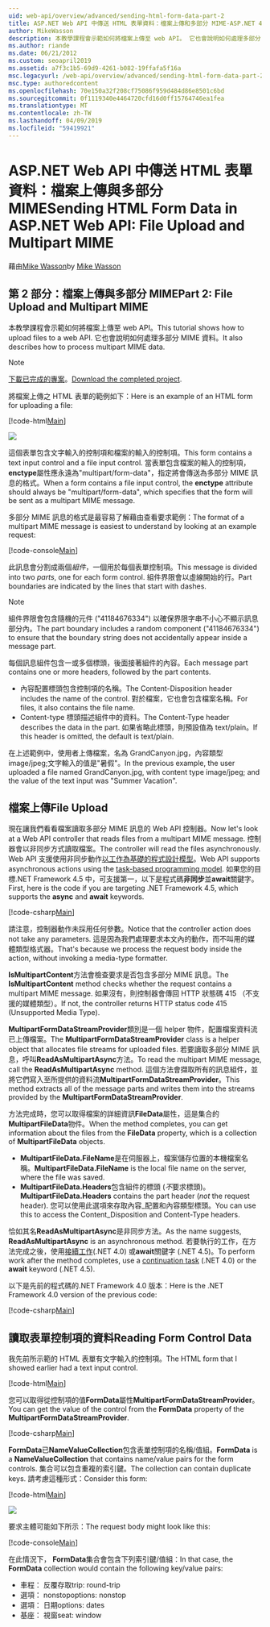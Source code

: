 ```yaml
---
uid: web-api/overview/advanced/sending-html-form-data-part-2
title: ASP.NET Web API 中傳送 HTML 表單資料：檔案上傳和多部分 MIME-ASP.NET 4.x
author: MikeWasson
description: 本教學課程會示範如何將檔案上傳至 web API。 它也會說明如何處理多部分 MIME 資料。
ms.author: riande
ms.date: 06/21/2012
ms.custom: seoapril2019
ms.assetid: a7f3c1b5-69d9-4261-b082-19ffafa5f16a
msc.legacyurl: /web-api/overview/advanced/sending-html-form-data-part-2
msc.type: authoredcontent
ms.openlocfilehash: 70e150a32f208cf75086f959d484d86e8501c6bd
ms.sourcegitcommit: 0f1119340e4464720cfd16d0ff15764746ea1fea
ms.translationtype: MT
ms.contentlocale: zh-TW
ms.lasthandoff: 04/09/2019
ms.locfileid: "59419921"
---
```

# <a name="sending-html-form-data-in-aspnet-web-api-file-upload-and-multipart-mime"></a><span data-ttu-id="18ea4-104">ASP.NET Web API 中傳送 HTML 表單資料：檔案上傳與多部分 MIME</span><span class="sxs-lookup"><span data-stu-id="18ea4-104">Sending HTML Form Data in ASP.NET Web API: File Upload and Multipart MIME</span></span>

<span data-ttu-id="18ea4-105">藉由[Mike Wasson](https://github.com/MikeWasson)</span><span class="sxs-lookup"><span data-stu-id="18ea4-105">by [Mike Wasson](https://github.com/MikeWasson)</span></span>

## <a name="part-2-file-upload-and-multipart-mime"></a><span data-ttu-id="18ea4-106">第 2 部分：檔案上傳與多部分 MIME</span><span class="sxs-lookup"><span data-stu-id="18ea4-106">Part 2: File Upload and Multipart MIME</span></span>

<span data-ttu-id="18ea4-107">本教學課程會示範如何將檔案上傳至 web API。</span><span class="sxs-lookup"><span data-stu-id="18ea4-107">This tutorial shows how to upload files to a web API.</span></span> <span data-ttu-id="18ea4-108">它也會說明如何處理多部分 MIME 資料。</span><span class="sxs-lookup"><span data-stu-id="18ea4-108">It also describes how to process multipart MIME data.</span></span>

> [!NOTE]
> <span data-ttu-id="18ea4-109">[下載已完成的專案](https://code.msdn.microsoft.com/ASPNET-Web-API-File-Upload-a8c0fb0d)。</span><span class="sxs-lookup"><span data-stu-id="18ea4-109">[Download the completed project](https://code.msdn.microsoft.com/ASPNET-Web-API-File-Upload-a8c0fb0d).</span></span>


<span data-ttu-id="18ea4-110">將檔案上傳之 HTML 表單的範例如下：</span><span class="sxs-lookup"><span data-stu-id="18ea4-110">Here is an example of an HTML form for uploading a file:</span></span>

[!code-html[Main](sending-html-form-data-part-2/samples/sample1.html)]

![](sending-html-form-data-part-2/_static/image1.png)

<span data-ttu-id="18ea4-111">這個表單包含文字輸入的控制項和檔案的輸入的控制項。</span><span class="sxs-lookup"><span data-stu-id="18ea4-111">This form contains a text input control and a file input control.</span></span> <span data-ttu-id="18ea4-112">當表單包含檔案的輸入的控制項， **enctype**屬性應永遠為&quot;multipart/form-data&quot;，指定將會傳送為多部分 MIME 訊息的格式。</span><span class="sxs-lookup"><span data-stu-id="18ea4-112">When a form contains a file input control, the **enctype** attribute should always be &quot;multipart/form-data&quot;, which specifies that the form will be sent as a multipart MIME message.</span></span>

<span data-ttu-id="18ea4-113">多部分 MIME 訊息的格式是最容易了解藉由查看要求範例：</span><span class="sxs-lookup"><span data-stu-id="18ea4-113">The format of a multipart MIME message is easiest to understand by looking at an example request:</span></span>

[!code-console[Main](sending-html-form-data-part-2/samples/sample2.cmd)]

<span data-ttu-id="18ea4-114">此訊息會分割成兩個*組件*，一個用於每個表單控制項。</span><span class="sxs-lookup"><span data-stu-id="18ea4-114">This message is divided into two *parts*, one for each form control.</span></span> <span data-ttu-id="18ea4-115">組件界限會以虛線開始的行。</span><span class="sxs-lookup"><span data-stu-id="18ea4-115">Part boundaries are indicated by the lines that start with dashes.</span></span>

> [!NOTE]
> <span data-ttu-id="18ea4-116">組件界限會包含隨機的元件 (&quot;41184676334&quot;) 以確保界限字串不小心不顯示訊息部分內。</span><span class="sxs-lookup"><span data-stu-id="18ea4-116">The part boundary includes a random component (&quot;41184676334&quot;) to ensure that the boundary string does not accidentally appear inside a message part.</span></span>


<span data-ttu-id="18ea4-117">每個訊息組件包含一或多個標頭，後面接著組件的內容。</span><span class="sxs-lookup"><span data-stu-id="18ea4-117">Each message part contains one or more headers, followed by the part contents.</span></span>

- <span data-ttu-id="18ea4-118">內容配置標頭包含控制項的名稱。</span><span class="sxs-lookup"><span data-stu-id="18ea4-118">The Content-Disposition header includes the name of the control.</span></span> <span data-ttu-id="18ea4-119">對於檔案，它也會包含檔案名稱。</span><span class="sxs-lookup"><span data-stu-id="18ea4-119">For files, it also contains the file name.</span></span>
- <span data-ttu-id="18ea4-120">Content-type 標頭描述組件中的資料。</span><span class="sxs-lookup"><span data-stu-id="18ea4-120">The Content-Type header describes the data in the part.</span></span> <span data-ttu-id="18ea4-121">如果省略此標頭，則預設值為 text/plain。</span><span class="sxs-lookup"><span data-stu-id="18ea4-121">If this header is omitted, the default is text/plain.</span></span>

<span data-ttu-id="18ea4-122">在上述範例中，使用者上傳檔案，名為 GrandCanyon.jpg，內容類型 image/jpeg;文字輸入的值是&quot;暑假&quot;。</span><span class="sxs-lookup"><span data-stu-id="18ea4-122">In the previous example, the user uploaded a file named GrandCanyon.jpg, with content type image/jpeg; and the value of the text input was &quot;Summer Vacation&quot;.</span></span>

## <a name="file-upload"></a><span data-ttu-id="18ea4-123">檔案上傳</span><span class="sxs-lookup"><span data-stu-id="18ea4-123">File Upload</span></span>

<span data-ttu-id="18ea4-124">現在讓我們看看檔案讀取多部分 MIME 訊息的 Web API 控制器。</span><span class="sxs-lookup"><span data-stu-id="18ea4-124">Now let's look at a Web API controller that reads files from a multipart MIME message.</span></span> <span data-ttu-id="18ea4-125">控制器會以非同步方式讀取檔案。</span><span class="sxs-lookup"><span data-stu-id="18ea4-125">The controller will read the files asynchronously.</span></span> <span data-ttu-id="18ea4-126">Web API 支援使用非同步動作[以工作為基礎的程式設計模型](https://msdn.microsoft.com/library/dd460693.aspx)。</span><span class="sxs-lookup"><span data-stu-id="18ea4-126">Web API supports asynchronous actions using the [task-based programming model](https://msdn.microsoft.com/library/dd460693.aspx).</span></span> <span data-ttu-id="18ea4-127">如果您的目標.NET Framework 4.5 中，可支援第一，以下是程式碼**非同步**並**await**關鍵字。</span><span class="sxs-lookup"><span data-stu-id="18ea4-127">First, here is the code if you are targeting .NET Framework 4.5, which supports the **async** and **await** keywords.</span></span>

[!code-csharp[Main](sending-html-form-data-part-2/samples/sample3.cs)]

<span data-ttu-id="18ea4-128">請注意，控制器動作未採用任何參數。</span><span class="sxs-lookup"><span data-stu-id="18ea4-128">Notice that the controller action does not take any parameters.</span></span> <span data-ttu-id="18ea4-129">這是因為我們處理要求本文內的動作，而不叫用的媒體類型格式器。</span><span class="sxs-lookup"><span data-stu-id="18ea4-129">That's because we process the request body inside the action, without invoking a media-type formatter.</span></span>

<span data-ttu-id="18ea4-130">**IsMultipartContent**方法會檢查要求是否包含多部分 MIME 訊息。</span><span class="sxs-lookup"><span data-stu-id="18ea4-130">The **IsMultipartContent** method checks whether the request contains a multipart MIME message.</span></span> <span data-ttu-id="18ea4-131">如果沒有，則控制器會傳回 HTTP 狀態碼 415 （不支援的媒體類型）。</span><span class="sxs-lookup"><span data-stu-id="18ea4-131">If not, the controller returns HTTP status code 415 (Unsupported Media Type).</span></span>

<span data-ttu-id="18ea4-132">**MultipartFormDataStreamProvider**類別是一個 helper 物件，配置檔案資料流已上傳檔案。</span><span class="sxs-lookup"><span data-stu-id="18ea4-132">The **MultipartFormDataStreamProvider** class is a helper object that allocates file streams for uploaded files.</span></span> <span data-ttu-id="18ea4-133">若要讀取多部分 MIME 訊息，呼叫**ReadAsMultipartAsync**方法。</span><span class="sxs-lookup"><span data-stu-id="18ea4-133">To read the multipart MIME message, call the **ReadAsMultipartAsync** method.</span></span> <span data-ttu-id="18ea4-134">這個方法會擷取所有的訊息組件，並將它們寫入至所提供的資料流**MultipartFormDataStreamProvider**。</span><span class="sxs-lookup"><span data-stu-id="18ea4-134">This method extracts all of the message parts and writes them into the streams provided by the **MultipartFormDataStreamProvider**.</span></span>

<span data-ttu-id="18ea4-135">方法完成時，您可以取得檔案的詳細資訊**FileData**屬性，這是集合的**MultipartFileData**物件。</span><span class="sxs-lookup"><span data-stu-id="18ea4-135">When the method completes, you can get information about the files from the **FileData** property, which is a collection of **MultipartFileData** objects.</span></span>

- <span data-ttu-id="18ea4-136">**MultipartFileData.FileName**是在伺服器上，檔案儲存位置的本機檔案名稱。</span><span class="sxs-lookup"><span data-stu-id="18ea4-136">**MultipartFileData.FileName** is the local file name on the server, where the file was saved.</span></span>
- <span data-ttu-id="18ea4-137">**MultipartFileData.Headers**包含組件的標頭 (*不*要求標頭)。</span><span class="sxs-lookup"><span data-stu-id="18ea4-137">**MultipartFileData.Headers** contains the part header (*not* the request header).</span></span> <span data-ttu-id="18ea4-138">您可以使用此選項來存取內容\_配置和內容類型標頭。</span><span class="sxs-lookup"><span data-stu-id="18ea4-138">You can use this to access the Content\_Disposition and Content-Type headers.</span></span>

<span data-ttu-id="18ea4-139">恰如其名**ReadAsMultipartAsync**是非同步方法。</span><span class="sxs-lookup"><span data-stu-id="18ea4-139">As the name suggests, **ReadAsMultipartAsync** is an asynchronous method.</span></span> <span data-ttu-id="18ea4-140">若要執行的工作，在方法完成之後，使用[接續工作](https://msdn.microsoft.com/library/ee372288.aspx)(.NET 4.0) 或**await**關鍵字 (.NET 4.5)。</span><span class="sxs-lookup"><span data-stu-id="18ea4-140">To perform work after the method completes, use a [continuation task](https://msdn.microsoft.com/library/ee372288.aspx) (.NET 4.0) or the **await** keyword (.NET 4.5).</span></span>

<span data-ttu-id="18ea4-141">以下是先前的程式碼的.NET Framework 4.0 版本：</span><span class="sxs-lookup"><span data-stu-id="18ea4-141">Here is the .NET Framework 4.0 version of the previous code:</span></span>

[!code-csharp[Main](sending-html-form-data-part-2/samples/sample4.cs)]

## <a name="reading-form-control-data"></a><span data-ttu-id="18ea4-142">讀取表單控制項的資料</span><span class="sxs-lookup"><span data-stu-id="18ea4-142">Reading Form Control Data</span></span>

<span data-ttu-id="18ea4-143">我先前所示範的 HTML 表單有文字輸入的控制項。</span><span class="sxs-lookup"><span data-stu-id="18ea4-143">The HTML form that I showed earlier had a text input control.</span></span>

[!code-html[Main](sending-html-form-data-part-2/samples/sample5.html)]

<span data-ttu-id="18ea4-144">您可以取得從控制項的值**FormData**屬性**MultipartFormDataStreamProvider**。</span><span class="sxs-lookup"><span data-stu-id="18ea4-144">You can get the value of the control from the **FormData** property of the **MultipartFormDataStreamProvider**.</span></span>

[!code-csharp[Main](sending-html-form-data-part-2/samples/sample6.cs?highlight=15)]

<span data-ttu-id="18ea4-145">**FormData**已**NameValueCollection**包含表單控制項的名稱/值組。</span><span class="sxs-lookup"><span data-stu-id="18ea4-145">**FormData** is a **NameValueCollection** that contains name/value pairs for the form controls.</span></span> <span data-ttu-id="18ea4-146">集合可以包含重複的索引鍵。</span><span class="sxs-lookup"><span data-stu-id="18ea4-146">The collection can contain duplicate keys.</span></span> <span data-ttu-id="18ea4-147">請考慮這種形式：</span><span class="sxs-lookup"><span data-stu-id="18ea4-147">Consider this form:</span></span>

[!code-html[Main](sending-html-form-data-part-2/samples/sample7.html)]

![](sending-html-form-data-part-2/_static/image2.png)

<span data-ttu-id="18ea4-148">要求主體可能如下所示：</span><span class="sxs-lookup"><span data-stu-id="18ea4-148">The request body might look like this:</span></span>

[!code-console[Main](sending-html-form-data-part-2/samples/sample8.cmd)]

<span data-ttu-id="18ea4-149">在此情況下， **FormData**集合會包含下列索引鍵/值組：</span><span class="sxs-lookup"><span data-stu-id="18ea4-149">In that case, the **FormData** collection would contain the following key/value pairs:</span></span>

- <span data-ttu-id="18ea4-150">車程： 反覆存取</span><span class="sxs-lookup"><span data-stu-id="18ea4-150">trip: round-trip</span></span>
- <span data-ttu-id="18ea4-151">選項： nonstop</span><span class="sxs-lookup"><span data-stu-id="18ea4-151">options: nonstop</span></span>
- <span data-ttu-id="18ea4-152">選項： 日期</span><span class="sxs-lookup"><span data-stu-id="18ea4-152">options: dates</span></span>
- <span data-ttu-id="18ea4-153">基座： 視窗</span><span class="sxs-lookup"><span data-stu-id="18ea4-153">seat: window</span></span>
